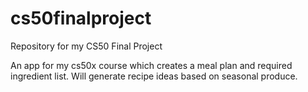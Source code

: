 # cs50finalproject
Repository for my CS50 Final Project

An app for my cs50x course which creates a meal plan and required ingredient list. Will generate recipe ideas based on seasonal produce.